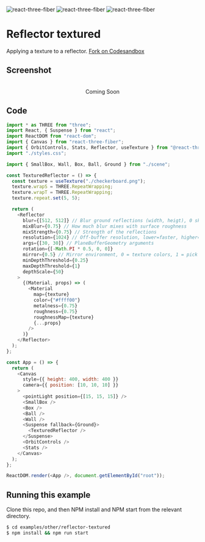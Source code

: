 ![react-three-fiber](https://img.shields.io/badge/dynamic/json?url=https://raw.githubusercontent.com/onion2k/r3f-by-example/develop/examples/other/reflector-textured/package.json&label=react-three-fiber&query=$.dependencies['react-three-fiber']&color=green) ![react-three-fiber](https://img.shields.io/badge/dynamic/json?url=https://raw.githubusercontent.com/onion2k/r3f-by-example/develop/examples/other/reflector-textured/package.json&label=three&query=$.dependencies['three']&color=green) ![react-three-fiber](https://img.shields.io/badge/dynamic/json?url=https://raw.githubusercontent.com/onion2k/r3f-by-example/develop/examples/other/reflector-textured/package.json&label=@react-three/drei&query=$.dependencies['@react-three/drei']&color=green)

# Reflector textured

Applying a texture to a reflector. [Fork on Codesandbox](https://githubbox.com/onion2k/r3f-by-example/tree/develop/examples/other/reflector-textured)

## Screenshot
<div align="center">
  <br>
    Coming Soon
  <br>
</div>

## Code
```js
import * as THREE from "three";
import React, { Suspense } from "react";
import ReactDOM from "react-dom";
import { Canvas } from "react-three-fiber";
import { OrbitControls, Stats, Reflector, useTexture } from "@react-three/drei";
import "./styles.css";

import { SmallBox, Wall, Box, Ball, Ground } from "./scene";

const TexturedReflector = () => {
  const texture = useTexture("./checkerboard.png");
  texture.wrapS = THREE.RepeatWrapping;
  texture.wrapT = THREE.RepeatWrapping;
  texture.repeat.set(5, 5);

  return (
    <Reflector
      blur={[512, 512]} // Blur ground reflections (width, heigt), 0 skips blur
      mixBlur={0.75} // How much blur mixes with surface roughness
      mixStrength={0.75} // Strength of the reflections
      resolution={1024} // Off-buffer resolution, lower=faster, higher=better quality
      args={[30, 30]} // PlaneBufferGeometry arguments
      rotation={[-Math.PI * 0.5, 0, 0]}
      mirror={0.5} // Mirror environment, 0 = texture colors, 1 = pick up env colors
      minDepthThreshold={0.25}
      maxDepthThreshold={1}
      depthScale={50}
    >
      {(Material, props) => (
        <Material
          map={texture}
          color={"#ffff00"}
          metalness={0.75}
          roughness={0.75}
          roughnessMap={texture}
          {...props}
        />
      )}
    </Reflector>
  );
};

const App = () => {
  return (
    <Canvas
      style={{ height: 400, width: 400 }}
      camera={{ position: [10, 10, 10] }}
    >
      <pointLight position={[15, 15, 15]} />
      <SmallBox />
      <Box />
      <Ball />
      <Wall />
      <Suspense fallback={Ground}>
        <TexturedReflector />
      </Suspense>
      <OrbitControls />
      <Stats />
    </Canvas>
  );
};

ReactDOM.render(<App />, document.getElementById("root"));

```

## Running this example

Clone this repo, and then NPM install and NPM start from the relevant directory.

```bash
$ cd examples/other/reflector-textured
$ npm install && npm run start
```